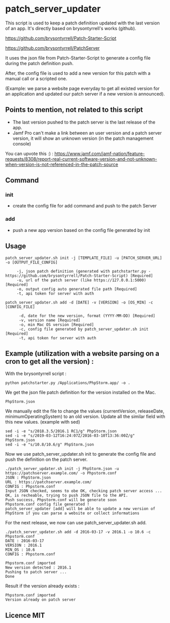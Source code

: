 # patch_server_updater

This script is used to keep a patch definition updated with the last version of an app. It's directly based on brysontyrrell's works (github).

https://github.com/brysontyrrell/Patch-Starter-Script

https://github.com/brysontyrrell/PatchServer

It uses the json file from Patch-Starter-Script to generate a config file during the patch definition push.

After, the config file is used to add a new version for this patch with a manual call or a scripted one.

(Example: we parse a website page everyday to get all existed version for an application and updated our patch server if a new version is announced).

## Points to mention, not related to this script

- The last version pushed to the patch server is the last release of the app.
- Jamf Pro can't make a link between an user version and a patch server version, it will show an unknown version (in the patch management console)

You can upvote this :) :
https://www.jamf.com/jamf-nation/feature-requests/8308/report-real-current-software-version-and-not-unknown-when-version-is-not-referenced-in-the-patch-source

##  Command

### init

- create the config file for add command and push to the patch Server

### add

- push a new app version based on the config file generated by init

##  Usage
```
patch_server_updater.sh init -j [TEMPLATE_FILE] -u [PATCH_SERVER_URL] -o [OUTPUT_FILE_CONFIG]

     -j, json patch definition (generated with patchstarter.py - https://github.com/brysontyrrell/Patch-Starter-Script) [Required]
     -u, url of the patch server (like https://127.0.0.1:5000) [Required]
     -o, output config auto generated file path [Required]
     -t, api token for server with auth

patch_server_updater.sh add -d [DATE] -v [VERSION] -o [OS_MIN] -c [CONFIG_FILE]

      -d, date for the new version, format (YYYY-MM-DD) [Required]
      -v, version name [Required]
      -o, min Mac OS version [Required]
      -c, config file generated by patch_server_updater.sh init [Required]
      -t, api token for server with auth
```

## Example (utilization with a website parsing on a cron to get all the version) :
With the brysontyrrell script :
```
python patchstarter.py /Applications/PhpStorm.app/ -o .
```

We get the json file patch definition for the version installed on the Mac.

```PhpStorm.json```

We manually edit the file to change the values (currentVersion, releaseDate, minimumOperatingSystem) to an old version.
Update all the similar field with this new values. (example with sed)
```
sed -i -e "s/2018.3.5/2016.1 RC1/g" PhpStorm.json
sed -i -e "s/2019-03-12T16:24:07Z/2016-03-10T13:36:00Z/g" PhpStorm.json
sed -i -e "s/10.8/10.6/g" PhpStorm.json
```

Now we use patch_server_updater.sh init to generate the config file and push the definition on the patch server.
```
./patch_server_updater.sh init -j PhpStorm.json -u https://patchserver.example.com/ -o Phpstorm.conf
JSON : PhpStorm.json
URL : https://patchserver.example.com/
CONFIG : Phpstorm.conf
Input JSON checked, seems to obe OK, checking patch server access ...
OK, is recheable, trying to push JSON file to the API.
Push success, Phpstorm.conf will be generate soon
Phpstorm.conf config file generated !
patch_server_updater [add] will be able to update a new version of PhpStorm if you can parse a website or collect informations
```

For the next release, we now can use patch_server_updater.sh add.
```
./patch_server_updater.sh add -d 2016-03-17 -v 2016.1 -o 10.6 -c Phpstorm.conf
DATE : 2016-03-17
VERSION : 2016.1
MIN_OS : 10.6
CONFIG : Phpstorm.conf

Phpstorm.conf imported
New version detected : 2016.1
Pushing to patch server ...
Done
```

Result if the version already exists :
```
Phpstorm.conf imported
Version already on patch server
```

##  Licence MIT
